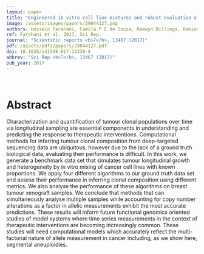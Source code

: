 ```yaml
---
layout: paper
title: "Engineered in-vitro cell line mixtures and robust evaluation of computational methods for clonal decomposition and longitudinal dynamics in cancer."
image: /assets/images/papers/29044127.png
authors: Hossein Farahani, Camila P E de Souza, Raewyn Billings, Damian Yap, Karey Shumansky, Adrian Wan, Daniel Lai, Anne-Marie Mes-Masson, Samuel Aparicio, Sohrab P Shah
ref: Farahani et al. 2017. Sci Rep.
journal: "Scientific reports <b>7</b>, 13467 (2017)"
pdf: /assets/pdfs/papers/29044127.pdf
doi: 10.1038/s41598-017-13338-8
abbrev: "Sci Rep <b>7</b>, 13467 (2017)"
pub_year: 2017
---
```


<br />
<div data-badge-popover="right" data-badge-type="donut" data-pmid="29044127" data-hide-no-mentions="true" class="altmetric-embed"></div>

# Abstract

Characterization and quantification of tumour clonal populations over time via longitudinal sampling are essential components in understanding and predicting the response to therapeutic interventions. Computational methods for inferring tumour clonal composition from deep-targeted sequencing data are ubiquitous, however due to the lack of a ground truth biological data, evaluating their performance is difficult. In this work, we generate a benchmark data set that simulates tumour longitudinal growth and heterogeneity by in vitro mixing of cancer cell lines with known proportions. We apply four different algorithms to our ground truth data set and assess their performance in inferring clonal composition using different metrics. We also analyse the performance of these algorithms on breast tumour xenograft samples. We conclude that methods that can simultaneously analyse multiple samples while accounting for copy number alterations as a factor in allelic measurements exhibit the most accurate predictions. These results will inform future functional genomics oriented studies of model systems where time series measurements in the context of therapeutic interventions are becoming increasingly common. These studies will need computational models which accurately reflect the multi-factorial nature of allele measurement in cancer including, as we show here, segmental aneuploidies.

